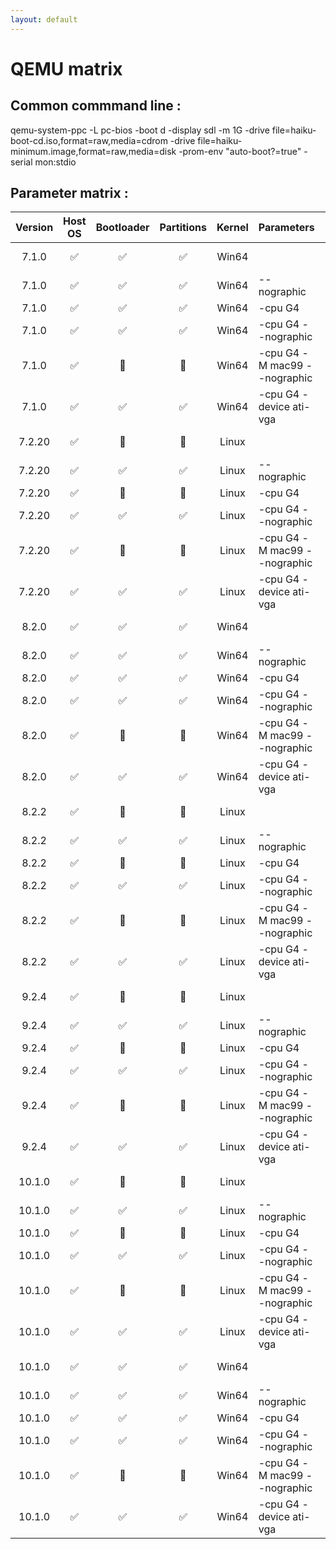 ```yaml
---
layout: default
---
```


# QEMU matrix

## Common commmand line : 
qemu-system-ppc -L pc-bios -boot d -display sdl -m 1G -drive file=haiku-boot-cd.iso,format=raw,media=cdrom -drive file=haiku-minimum.image,format=raw,media=disk -prom-env "auto-boot?=true" -serial mon:stdio

## Parameter matrix : 
| Version | Host OS | Bootloader | Partitions | Kernel | Parameters | Details |
| :---: | :---: | :---: | :---: | :---: | :--- | :---: |
| 7.1.0 | ✅ | ✅ | ✅ | Win64 | | CPU type PowerPC,750 |
| 7.1.0 | ✅ | ✅ | ✅ | Win64 | --nographic | CPU type PowerPC,750 |
| 7.1.0 | ✅ | ✅ | ✅ | Win64 | -cpu G4 | |
| 7.1.0 | ✅ | ✅ | ✅ | Win64 | -cpu G4 --nographic | |
| 7.1.0 | ✅ | 🛑 | 🛑 | Win64 | -cpu G4 -M mac99 --nographic | |
| 7.1.0 | ✅ | ✅ | ✅ | Win64 | -cpu G4 -device ati-vga | |
| 7.2.20 | ✅ | 🛑 | 🛑 | Linux | | CPU type PowerPC,750 |
| 7.2.20 | ✅ | ✅ | ✅ | Linux | --nographic | CPU type PowerPC,750 |
| 7.2.20 | ✅ | 🛑 | 🛑 | Linux | -cpu G4 | |
| 7.2.20 | ✅ | ✅ | ✅ | Linux | -cpu G4 --nographic | |
| 7.2.20 | ✅ | 🛑 | 🛑 | Linux | -cpu G4 -M mac99 --nographic | |
| 7.2.20 | ✅ | ✅ | ✅ | Linux | -cpu G4 -device ati-vga | |
| 8.2.0 | ✅ | ✅ | ✅ | Win64 | | CPU type PowerPC,750 |
| 8.2.0 | ✅ | ✅ | ✅ | Win64 | --nographic | CPU type PowerPC,750 |
| 8.2.0 | ✅ | ✅ | ✅ | Win64 | -cpu G4 | |
| 8.2.0 | ✅ | ✅ | ✅ | Win64 | -cpu G4 --nographic | |
| 8.2.0 | ✅ | 🛑 | 🛑 | Win64 | -cpu G4 -M mac99 --nographic | |
| 8.2.0 | ✅ | ✅ | ✅ | Win64 | -cpu G4 -device ati-vga | |
| 8.2.2 | ✅ | 🛑 | 🛑 | Linux | | CPU type PowerPC,750 |
| 8.2.2 | ✅ | ✅ | ✅ | Linux | --nographic | CPU type PowerPC,750 |
| 8.2.2 | ✅ | 🛑 | 🛑 | Linux | -cpu G4 | |
| 8.2.2 | ✅ | ✅ | ✅ | Linux | -cpu G4 --nographic | |
| 8.2.2 | ✅ | 🛑 | 🛑 | Linux | -cpu G4 -M mac99 --nographic | |
| 8.2.2 | ✅ | ✅ | ✅ | Linux | -cpu G4 -device ati-vga | |
| 9.2.4 | ✅ | 🛑 | 🛑 | Linux | | CPU type PowerPC,750 |
| 9.2.4 | ✅ | ✅ | ✅ | Linux | --nographic | CPU type PowerPC,750 |
| 9.2.4 | ✅ | 🛑 | 🛑 | Linux | -cpu G4 | |
| 9.2.4 | ✅ | ✅ | ✅ | Linux | -cpu G4 --nographic | |
| 9.2.4 | ✅ | 🛑 | 🛑 | Linux | -cpu G4 -M mac99 --nographic | |
| 9.2.4 | ✅ | ✅ | ✅ | Linux | -cpu G4 -device ati-vga | |
| 10.1.0 | ✅ | 🛑 | 🛑 | Linux | | CPU type PowerPC,750 |
| 10.1.0 | ✅ | ✅ | ✅ | Linux | --nographic | CPU type PowerPC,750 |
| 10.1.0 | ✅ | 🛑 | 🛑 | Linux | -cpu G4 | |
| 10.1.0 | ✅ | ✅ | ✅ | Linux | -cpu G4 --nographic | |
| 10.1.0 | ✅ | 🛑 | 🛑 | Linux | -cpu G4 -M mac99 --nographic | |
| 10.1.0 | ✅ | ✅ | ✅ | Linux | -cpu G4 -device ati-vga | |
| 10.1.0 | ✅ | ✅ | ✅ | Win64 | | CPU type PowerPC,750 |
| 10.1.0 | ✅ | ✅ | ✅ | Win64 | --nographic | CPU type PowerPC,750 |
| 10.1.0 | ✅ | ✅ | ✅ | Win64 | -cpu G4 | |
| 10.1.0 | ✅ | ✅ | ✅ | Win64 | -cpu G4 --nographic | |
| 10.1.0 | ✅ | 🛑 | 🛑 | Win64 | -cpu G4 -M mac99 --nographic | |
| 10.1.0 | ✅ | ✅ | ✅ | Win64 | -cpu G4 -device ati-vga | |
